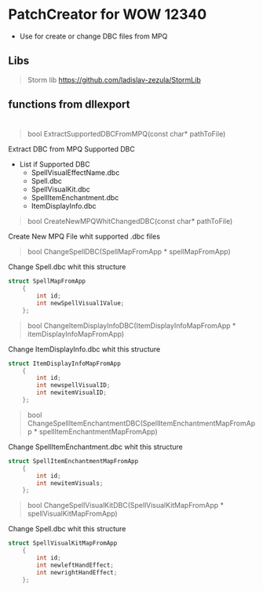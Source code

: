 # PatchCreator for WOW 12340
- Use for create or change DBC files from MPQ
## Libs
>Storm lib https://github.com/ladislav-zezula/StormLib
## functions from dllexport
#
>bool ExtractSupportedDBCFromMPQ(const char* pathToFile)

Extract DBC from MPQ Supported DBC

- List if Supported DBC
    - SpellVisualEffectName.dbc
    - Spell.dbc
    - SpellVisualKit.dbc
    - SpellItemEnchantment.dbc
    - ItemDisplayInfo.dbc

>bool CreateNewMPQWhitChangedDBC(const char* pathToFile)

Create New MPQ File whit supported .dbc files

>bool ChangeSpellDBC(SpellMapFromApp * spellMapFromApp)

Change Spell.dbc whit this structure
```cpp
struct SpellMapFromApp
    {
        int id;
        int newSpellVisual1Value;
    };
```

>bool ChangeItemDisplayInfoDBC(ItemDisplayInfoMapFromApp * itemDisplayInfoMapFromApp)


Change ItemDisplayInfo.dbc whit this structure
```cpp
struct ItemDisplayInfoMapFromApp
    {
        int id;
        int newspellVisualID;
        int newitemVisualID;
    };
```

> bool ChangeSpellItemEnchantmentDBC(SpellItemEnchantmentMapFromApp * spellItemEnchantmentMapFromApp)

Change SpellItemEnchantment.dbc whit this structure
```cpp
struct SpellItemEnchantmentMapFromApp 
    {
        int id;
        int newitemVisuals;
    };
```

>bool ChangeSpellVisualKitDBC(SpellVisualKitMapFromApp * spellVisualKitMapFromApp)


Change Spell.dbc whit this structure
```cpp
struct SpellVisualKitMapFromApp
    {
        int id;
        int newleftHandEffect;
        int newrightHandEffect;
    };
```
